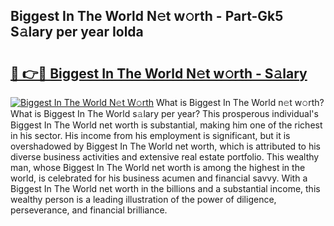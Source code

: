 ## Biggest In The World N𝚎t w𝚘rth - Part-Gk5 S𝚊lary per year Iolda

# <h2><a href="http://gc0dvbl.nevu.top/?p=Biggest+In+The+World">🔗 👉🔴 Biggest In The World N𝚎t w𝚘rth - S𝚊lary</a></h2>

[![Biggest In The World N𝚎t W𝚘rth](https://i.imgur.com/Oavwk0R.jpeg)](http://gc0dvbl.nevu.top/?p=Biggest+In+The+World)
What is Biggest In The World n𝚎t w𝚘rth? What is Biggest In The World s𝚊lary per year?
This prosperous individual's Biggest In The World net worth is substantial, making him one of the richest in his sector. His income from his employment is significant, but it is overshadowed by Biggest In The World net worth, which is attributed to his diverse business activities and extensive real estate portfolio. This wealthy man, whose Biggest In The World net worth is among the highest in the world, is celebrated for his business acumen and financial savvy. With a Biggest In The World net worth in the billions and a substantial income, this wealthy person is a leading illustration of the power of diligence, perseverance, and financial brilliance.
